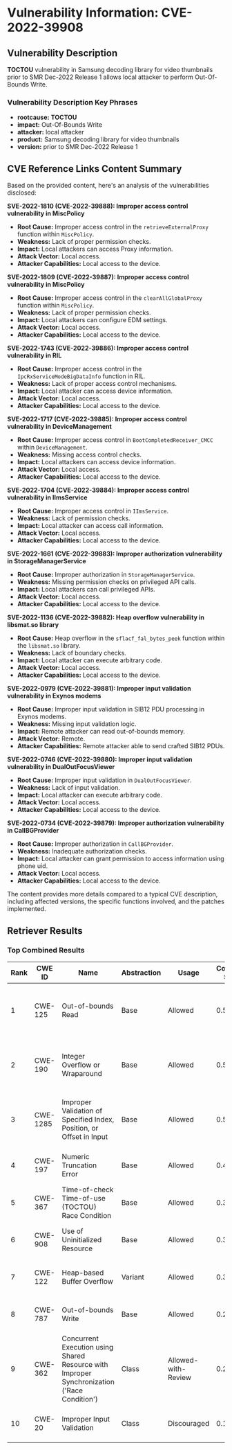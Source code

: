 # Vulnerability Information: CVE-2022-39908

## Vulnerability Description
**TOCTOU** vulnerability in Samsung decoding library for video thumbnails prior to SMR Dec-2022 Release 1 allows local attacker to perform Out-Of-Bounds Write.

### Vulnerability Description Key Phrases
- **rootcause:** **TOCTOU**
- **impact:** Out-Of-Bounds Write
- **attacker:** local attacker
- **product:** Samsung decoding library for video thumbnails
- **version:** prior to SMR Dec-2022 Release 1

## CVE Reference Links Content Summary
Based on the provided content, here's an analysis of the vulnerabilities disclosed:

**SVE-2022-1810 (CVE-2022-39888): Improper access control vulnerability in MiscPolicy**

*   **Root Cause:** Improper access control in the `retrieveExternalProxy` function within `MiscPolicy`.
*   **Weakness:** Lack of proper permission checks.
*  **Impact:** Local attackers can access Proxy information.
*   **Attack Vector:** Local access.
*   **Attacker Capabilities:** Local access to the device.

**SVE-2022-1809 (CVE-2022-39887): Improper access control vulnerability in MiscPolicy**
*   **Root Cause:** Improper access control in the `clearAllGlobalProxy` function within `MiscPolicy`.
*   **Weakness:** Lack of proper permission checks.
*  **Impact:** Local attackers can configure EDM settings.
*   **Attack Vector:** Local access.
*   **Attacker Capabilities:** Local access to the device.

**SVE-2022-1743 (CVE-2022-39886): Improper access control vulnerability in RIL**
*   **Root Cause:** Improper access control in the `IpcRxServiceModeBigDataInfo` function in RIL.
*   **Weakness:** Lack of proper access control mechanisms.
*   **Impact:** Local attacker can access device information.
*   **Attack Vector:** Local access.
*   **Attacker Capabilities:** Local access to the device.

**SVE-2022-1717 (CVE-2022-39885): Improper access control vulnerability in DeviceManagement**
*   **Root Cause:** Improper access control in `BootCompletedReceiver_CMCC` within `DeviceManagement`.
*   **Weakness:** Missing access control checks.
*  **Impact:** Local attackers can access device information.
*   **Attack Vector:** Local access.
*  **Attacker Capabilities:** Local access to the device.

**SVE-2022-1704 (CVE-2022-39884): Improper access control vulnerability in IImsService**
*   **Root Cause:** Improper access control in `IImsService`.
*   **Weakness:** Lack of permission checks.
*   **Impact:** Local attacker can access call information.
*   **Attack Vector:** Local access.
*   **Attacker Capabilities:** Local access to the device.

**SVE-2022-1661 (CVE-2022-39883): Improper authorization vulnerability in StorageManagerService**
*   **Root Cause:** Improper authorization in `StorageManagerService`.
*   **Weakness:** Missing permission checks on privileged API calls.
*  **Impact:** Local attackers can call privileged APIs.
*   **Attack Vector:** Local access.
*   **Attacker Capabilities:** Local access to the device.

**SVE-2022-1136 (CVE-2022-39882): Heap overflow vulnerability in libsmat.so library**

*   **Root Cause:** Heap overflow in the `sflacf_fal_bytes_peek` function within the `libsmat.so` library.
*   **Weakness:** Lack of boundary checks.
*  **Impact:** Local attacker can execute arbitrary code.
*   **Attack Vector:** Local access.
*   **Attacker Capabilities:** Local access to the device.

**SVE-2022-0979 (CVE-2022-39881): Improper input validation vulnerability in Exynos modems**
*   **Root Cause:** Improper input validation in SIB12 PDU processing in Exynos modems.
*   **Weakness:** Missing input validation logic.
*   **Impact:** Remote attacker can read out-of-bounds memory.
*   **Attack Vector:** Remote.
*   **Attacker Capabilities:** Remote attacker able to send crafted SIB12 PDUs.

**SVE-2022-0746 (CVE-2022-39880): Improper input validation vulnerability in DualOutFocusViewer**
*   **Root Cause:** Improper input validation in `DualOutFocusViewer`.
*  **Weakness:** Lack of input validation.
*   **Impact:** Local attacker can execute arbitrary code.
*   **Attack Vector:** Local access.
*   **Attacker Capabilities:** Local access to the device.

**SVE-2022-0734 (CVE-2022-39879): Improper authorization vulnerability in CallBGProvider**
*   **Root Cause:** Improper authorization in `CallBGProvider`.
*   **Weakness:** Inadequate authorization checks.
*  **Impact:** Local attacker can grant permission to access information using phone uid.
*   **Attack Vector:** Local access.
*   **Attacker Capabilities:** Local access to the device.

The content provides more details compared to a typical CVE description, including affected versions, the specific functions involved, and the patches implemented.

## Retriever Results

### Top Combined Results

| Rank | CWE ID | Name | Abstraction | Usage | Combined Score | Retrievers | Individual Scores |
|------|--------|------|-------------|-------|---------------|------------|-------------------|
| 1 | CWE-125 | Out-of-bounds Read | Base | Allowed | 0.5869 | dense, sparse, graph | dense: 0.596, sparse: 0.116, graph: 0.623 |
| 2 | CWE-190 | Integer Overflow or Wraparound | Base | Allowed | 0.5836 | dense, sparse, graph | dense: 0.587, sparse: 0.139, graph: 0.588 |
| 3 | CWE-1285 | Improper Validation of Specified Index, Position, or Offset in Input | Base | Allowed | 0.5708 | dense, sparse, graph | dense: 0.598, sparse: 0.105, graph: 0.592 |
| 4 | CWE-197 | Numeric Truncation Error | Base | Allowed | 0.4039 | sparse, graph | sparse: 0.124, graph: 0.932 |
| 5 | CWE-367 | Time-of-check Time-of-use (TOCTOU) Race Condition | Base | Allowed | 0.3993 | dense, sparse | dense: 0.606, sparse: 0.167 |
| 6 | CWE-908 | Use of Uninitialized Resource | Base | Allowed | 0.3377 | dense, sparse | dense: 0.554, sparse: 0.106 |
| 7 | CWE-122 | Heap-based Buffer Overflow | Variant | Allowed | 0.3188 | dense, sparse | dense: 0.570, sparse: 0.105 |
| 8 | CWE-787 | Out-of-bounds Write | Base | Allowed | 0.2882 | sparse, graph | sparse: 0.109, graph: 0.631 |
| 9 | CWE-362 | Concurrent Execution using Shared Resource with Improper Synchronization ('Race Condition') | Class | Allowed-with-Review | 0.2004 | dense, sparse | dense: 0.566, sparse: 0.101 |
| 10 | CWE-20 | Improper Input Validation | Class | Discouraged | 0.1540 | dense, sparse | dense: 0.569, sparse: 0.104 |

